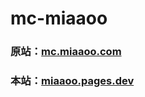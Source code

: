 # mc-miaaoo

### 原站：[mc.miaaoo.com](https://mc.miaaoo.com)

### 本站：[miaaoo.pages.dev](https://miaaoo.pages.dev)
